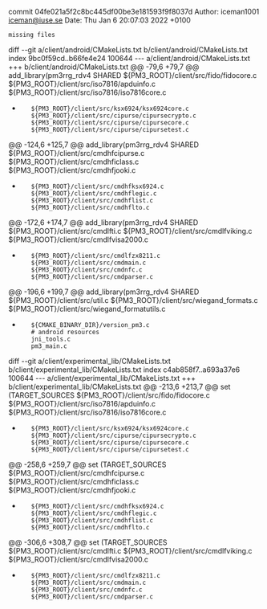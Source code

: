 commit 04fe021a5f2c8bc445df00be3e181593f9f8037d
Author: iceman1001 <iceman@iuse.se>
Date:   Thu Jan 6 20:07:03 2022 +0100

    missing files

diff --git a/client/android/CMakeLists.txt b/client/android/CMakeLists.txt
index 9bc0f59cd..b66fe4e24 100644
--- a/client/android/CMakeLists.txt
+++ b/client/android/CMakeLists.txt
@@ -79,6 +79,7 @@ add_library(pm3rrg_rdv4 SHARED
         ${PM3_ROOT}/client/src/fido/fidocore.c
         ${PM3_ROOT}/client/src/iso7816/apduinfo.c
         ${PM3_ROOT}/client/src/iso7816/iso7816core.c
+        ${PM3_ROOT}/client/src/ksx6924/ksx6924core.c
         ${PM3_ROOT}/client/src/cipurse/cipursecrypto.c
         ${PM3_ROOT}/client/src/cipurse/cipursecore.c
         ${PM3_ROOT}/client/src/cipurse/cipursetest.c
@@ -124,6 +125,7 @@ add_library(pm3rrg_rdv4 SHARED
         ${PM3_ROOT}/client/src/cmdhfcipurse.c
         ${PM3_ROOT}/client/src/cmdhficlass.c
         ${PM3_ROOT}/client/src/cmdhfjooki.c
+        ${PM3_ROOT}/client/src/cmdhfksx6924.c
         ${PM3_ROOT}/client/src/cmdhflegic.c
         ${PM3_ROOT}/client/src/cmdhflist.c
         ${PM3_ROOT}/client/src/cmdhflto.c
@@ -172,6 +174,7 @@ add_library(pm3rrg_rdv4 SHARED
         ${PM3_ROOT}/client/src/cmdlfti.c
         ${PM3_ROOT}/client/src/cmdlfviking.c
         ${PM3_ROOT}/client/src/cmdlfvisa2000.c
+        ${PM3_ROOT}/client/src/cmdlfzx8211.c
         ${PM3_ROOT}/client/src/cmdmain.c
         ${PM3_ROOT}/client/src/cmdnfc.c
         ${PM3_ROOT}/client/src/cmdparser.c
@@ -196,6 +199,7 @@ add_library(pm3rrg_rdv4 SHARED
         ${PM3_ROOT}/client/src/util.c
         ${PM3_ROOT}/client/src/wiegand_formats.c
         ${PM3_ROOT}/client/src/wiegand_formatutils.c
+        ${CMAKE_BINARY_DIR}/version_pm3.c
         # android resources
         jni_tools.c
         pm3_main.c
diff --git a/client/experimental_lib/CMakeLists.txt b/client/experimental_lib/CMakeLists.txt
index c4ab858f7..a693a37e6 100644
--- a/client/experimental_lib/CMakeLists.txt
+++ b/client/experimental_lib/CMakeLists.txt
@@ -213,6 +213,7 @@ set (TARGET_SOURCES
         ${PM3_ROOT}/client/src/fido/fidocore.c
         ${PM3_ROOT}/client/src/iso7816/apduinfo.c
         ${PM3_ROOT}/client/src/iso7816/iso7816core.c
+        ${PM3_ROOT}/client/src/ksx6924/ksx6924core.c
         ${PM3_ROOT}/client/src/cipurse/cipursecrypto.c
         ${PM3_ROOT}/client/src/cipurse/cipursecore.c
         ${PM3_ROOT}/client/src/cipurse/cipursetest.c
@@ -258,6 +259,7 @@ set (TARGET_SOURCES
         ${PM3_ROOT}/client/src/cmdhfcipurse.c
         ${PM3_ROOT}/client/src/cmdhficlass.c
         ${PM3_ROOT}/client/src/cmdhfjooki.c
+        ${PM3_ROOT}/client/src/cmdhfksx6924.c
         ${PM3_ROOT}/client/src/cmdhflegic.c
         ${PM3_ROOT}/client/src/cmdhflist.c
         ${PM3_ROOT}/client/src/cmdhflto.c
@@ -306,6 +308,7 @@ set (TARGET_SOURCES
         ${PM3_ROOT}/client/src/cmdlfti.c
         ${PM3_ROOT}/client/src/cmdlfviking.c
         ${PM3_ROOT}/client/src/cmdlfvisa2000.c
+        ${PM3_ROOT}/client/src/cmdlfzx8211.c
         ${PM3_ROOT}/client/src/cmdmain.c
         ${PM3_ROOT}/client/src/cmdnfc.c
         ${PM3_ROOT}/client/src/cmdparser.c
